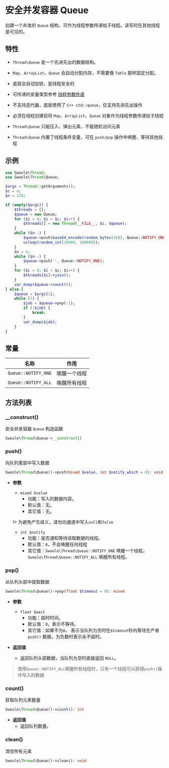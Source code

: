 # 安全并发容器 Queue

创建一个并发的 `Queue` 结构，可作为线程参数传递给子线程。读写时在其他线程是可见的。

## 特性
- `Thread\Queue` 是一个先进先出的数据结构。

- `Map`、`ArrayList`、`Queue` 会自动分配内存，不需要像 `Table` 那样固定分配。

- 底层会自动加锁，是线程安全的

- 可传递的变量类型参考 [线程参数传递](thread/transfer.md)

- 不支持迭代器，底层使用了 `C++ std::queue`，仅支持先进先出操作

- 必须在线程创建前将 `Map`、`ArrayList`、`Queue` 对象作为线程参数传递给子线程

- `Thread\Queue` 只能压入、弹出元素，不能随机访问元素

- `Thread\Queue` 内置了线程条件变量，可在 `push/pop` 操作中唤醒、等待其他线程

## 示例

```php
use Swoole\Thread;
use Swoole\Thread\Queue;

$args = Thread::getArguments();
$c = 4;
$n = 128;

if (empty($args)) {
    $threads = [];
    $queue = new Queue;
    for ($i = 0; $i < $c; $i++) {
        $threads[] = new Thread(__FILE__, $i, $queue);
    }
    while ($n--) {
        $queue->push(base64_encode(random_bytes(16)), Queue::NOTIFY_ONE);
        usleep(random_int(10000, 100000));
    }
    $n = 4;
    while ($n--) {
        $queue->push('', Queue::NOTIFY_ONE);
    }
    for ($i = 0; $i < $c; $i++) {
        $threads[$i]->join();
    }
    var_dump($queue->count());
} else {
    $queue = $args[1];
    while (1) {
        $job = $queue->pop(-1);
        if (!$job) {
            break;
        }
        var_dump($job);
    }
}
```

## 常量


名称 | 作用
---|---
`Queue::NOTIFY_ONE` | 唤醒一个线程
`Queue::NOTIFY_ALL` | 唤醒所有线程

## 方法列表

### __construct()
安全并发容器 `Queue` 构造函数

```php
Swoole\Thread\Queue->__construct()
```

### push()
向队列尾部中写入数据

```php
Swoole\Thread\Queue()->push(mixed $value, int $notify_which = 0): void
```

  * **参数**
      * `mixed $value`
          * 功能：写入的数据内容。
          * 默认值：无。
          * 其它值：无。

      !> 为避免产生歧义，请勿向通道中写入`null`和`false`
  
      * `int $notify`
          * 功能：是否通知等待读取数据的线程。
          * 默认值：`0`，不会唤醒任何线程
          * 其它值：`Swoole\Thread\Queue::NOTIFY_ONE` 唤醒一个线程，`Swoole\Thread\Queue::NOTIFY_ALL` 唤醒所有线程。


### pop()
从队列头部中提取数据

```php
Swoole\Thread\Queue()->pop(float $timeout = 0): mixed
```

* **参数**
    * `float $wait`
        * 功能：超时时间。
        * 默认值：`0`，表示不等待。
        * 其它值：如果不为`0`， 表示当队列为空时在`$timeout`秒内等待生产者 `push()` 数据，为负数时表示永不超时。

* **返回值**
    * 返回队列头部数据，当队列为空时直接返回 `NULL`。

> 使用`Queue::NOTIFY_ALL`唤醒所有线程时，只有一个线程可以获得`push()`操作写入的数据

### count()
获取队列元素数量

```php
Swoole\Thread\Queue()->count(): int
```

* **返回值**
    * 返回队列数量。

### clean()
清空所有元素

```php
Swoole\Thread\Queue()->clean(): void
```
